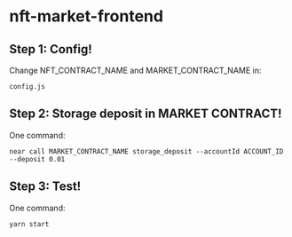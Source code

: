 # nft-market-frontend

## Step 1: Config!

Change NFT_CONTRACT_NAME and MARKET_CONTRACT_NAME in:

    config.js

## Step 2: Storage deposit in MARKET CONTRACT!

One command:

    near call MARKET_CONTRACT_NAME storage_deposit --accountId ACCOUNT_ID --deposit 0.01

## Step 3: Test!

One command:

    yarn start
